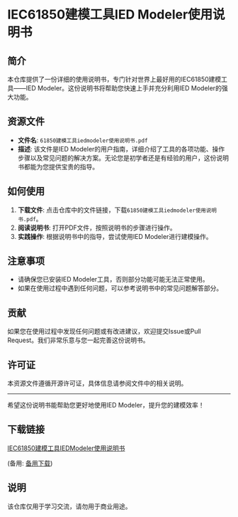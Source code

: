 # IEC61850建模工具IED Modeler使用说明书

## 简介

本仓库提供了一份详细的使用说明书，专门针对世界上最好用的IEC61850建模工具——IED Modeler。这份说明书将帮助您快速上手并充分利用IED Modeler的强大功能。

## 资源文件

- **文件名**: `61850建模工具iedmodeler使用说明书.pdf`
- **描述**: 该文件是IED Modeler的用户指南，详细介绍了工具的各项功能、操作步骤以及常见问题的解决方案。无论您是初学者还是有经验的用户，这份说明书都能为您提供宝贵的指导。

## 如何使用

1. **下载文件**: 点击仓库中的文件链接，下载`61850建模工具iedmodeler使用说明书.pdf`。
2. **阅读说明书**: 打开PDF文件，按照说明书的步骤进行操作。
3. **实践操作**: 根据说明书中的指导，尝试使用IED Modeler进行建模操作。

## 注意事项

- 请确保您已安装IED Modeler工具，否则部分功能可能无法正常使用。
- 如果在使用过程中遇到任何问题，可以参考说明书中的常见问题解答部分。

## 贡献

如果您在使用过程中发现任何问题或有改进建议，欢迎提交Issue或Pull Request。我们非常乐意与您一起完善这份说明书。

## 许可证

本资源文件遵循开源许可证，具体信息请参阅文件中的相关说明。

---

希望这份说明书能帮助您更好地使用IED Modeler，提升您的建模效率！

## 下载链接
[IEC61850建模工具IEDModeler使用说明书](https://pan.quark.cn/s/78d5706a62ea) 

(备用: [备用下载](https://pan.baidu.com/s/11hsWOAwcsRf_MRb9CauEYg?pwd=1234))

## 说明

该仓库仅用于学习交流，请勿用于商业用途。
